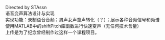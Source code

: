 Directed by STAssn                 
语音变声算法设计与实现                 
实现功能：录制语音音频；男声女声童声转化（？）；展示各种音频信号和频谱                 
使用MATLAB中的shiftPitch库函数进行快速变声（无任何技术含量）                    
上传是为了纪念曾经制作过这样一个课程项目。
